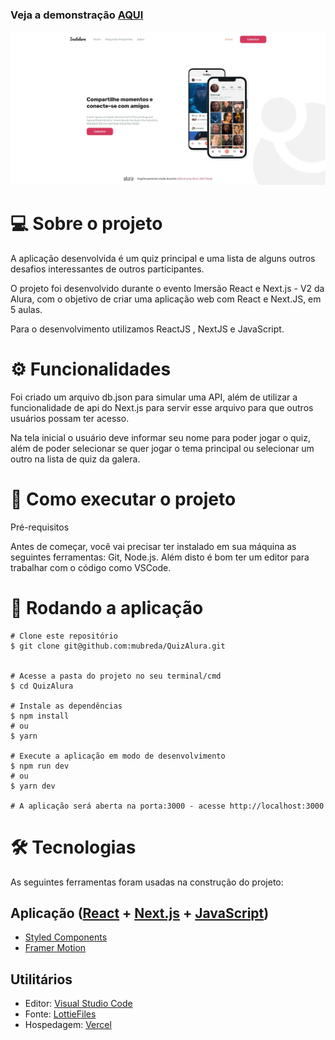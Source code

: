 ### Veja a demonstração [AQUI](https://projetobreda-git-main.mubreda.vercel.app/)

<img src="https://github.com/mubreda/InstaAlura/blob/main/public/images/instalura.jpg">


# 💻 Sobre o projeto

A aplicação desenvolvida é um quiz principal e uma lista de alguns outros desafios interessantes de outros participantes.

O projeto foi desenvolvido durante o evento Imersão React e Next.js - V2 da Alura, com o objetivo de criar uma aplicação web com React e Next.JS, em 5 aulas.

Para o desenvolvimento utilizamos ReactJS , NextJS e JavaScript.

# ⚙️ Funcionalidades

Foi criado um arquivo db.json para simular uma API, além de utilizar a funcionalidade de api do Next.js para servir esse arquivo para que outros usuários possam ter acesso.

Na tela inicial o usuário deve informar seu nome para poder jogar o quiz, além de poder selecionar se quer jogar o tema principal ou selecionar um outro na lista de quiz da galera.


# 🚀 Como executar o projeto

Pré-requisitos

Antes de começar, você vai precisar ter instalado em sua máquina as seguintes ferramentas: Git, Node.js. Além disto é bom ter um editor para trabalhar com o código como VSCode.

# 🧭 Rodando a aplicação
```
# Clone este repositório
$ git clone git@github.com:mubreda/QuizAlura.git


# Acesse a pasta do projeto no seu terminal/cmd
$ cd QuizAlura

# Instale as dependências
$ npm install
# ou
$ yarn

# Execute a aplicação em modo de desenvolvimento
$ npm run dev
# ou
$ yarn dev

# A aplicação será aberta na porta:3000 - acesse http://localhost:3000
```
# 🛠 Tecnologias

As seguintes ferramentas foram usadas na construção do projeto:

## Aplicação ([React](https://reactjs.org/) + [Next.js](https://nextjs.org/) + [JavaScript](https://www.javascript.com/))
- [Styled Components](https://styled-components.com/)
- [Framer Motion](https://www.framer.com/motion/)

## Utilitários

- Editor: [Visual Studio Code](https://code.visualstudio.com/)
- Fonte: [LottieFiles](https://lottiefiles.com/)
- Hospedagem: [Vercel](https://vercel.com/dashboard)
